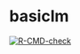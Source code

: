 # basiclm

<!-- badges: start -->
[![R-CMD-check](https://github.com/haisx/basiclm/workflows/R-CMD-check/badge.svg)](https://github.com/haisx/basiclm/actions)
<!-- badges: end -->
